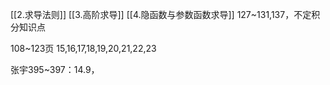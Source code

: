 [[2.求导法则]]
[[3.高阶求导]]
[[4.隐函数与参数函数求导]]
127~131,137，不定积分知识点

108~123页
15,16,17,18,19,20,21,22,23

张宇395~397：14.9，